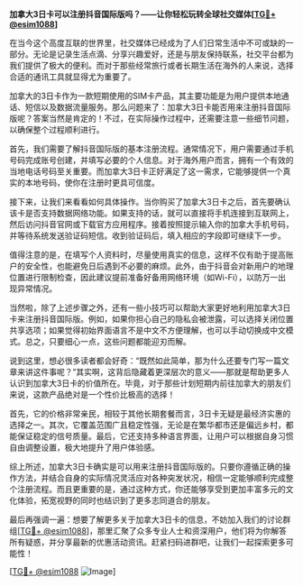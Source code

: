 **加拿大3日卡可以注册抖音国际版吗？——让你轻松玩转全球社交媒体[[TG💪+ @esim1088](https://t.me/s/esim1088)]**

在当今这个高度互联的世界里，社交媒体已经成为了人们日常生活中不可或缺的一部分。无论是记录生活点滴、分享兴趣爱好，还是与朋友保持联系，社交平台都为我们提供了极大的便利。而对于那些经常旅行或者长期生活在海外的人来说，选择合适的通讯工具就显得尤为重要了。

加拿大的3日卡作为一款短期使用的SIM卡产品，其主要功能是为用户提供本地通话、短信以及数据流量服务。那么问题来了：加拿大3日卡能否用来注册抖音国际版呢？答案当然是肯定的！不过，在实际操作过程中，还需要注意一些细节问题，以确保整个过程顺利进行。

首先，我们需要了解抖音国际版的基本注册流程。通常情况下，用户需要通过手机号码完成账号创建，并填写必要的个人信息。对于海外用户而言，拥有一个有效的当地电话号码至关重要。而加拿大3日卡正好满足了这一需求，它能够提供一个真实的本地号码，使你在注册时更具可信度。

接下来，让我们来看看如何具体操作。当你购买了加拿大3日卡之后，首先要确认该卡是否支持数据网络功能。如果支持的话，就可以直接将手机连接到互联网上，然后访问抖音官网或下载官方应用程序。接着按照提示输入你的加拿大手机号码，并等待系统发送验证码短信。收到验证码后，填入相应的字段即可继续下一步。

值得注意的是，在填写个人资料时，尽量使用真实的信息，这样不仅有助于提高账户的安全性，也能避免日后遇到不必要的麻烦。此外，由于抖音会对新用户的地理位置进行限制检查，因此建议提前准备好备用网络环境（如Wi-Fi），以防万一出现异常情况。

当然啦，除了上述步骤之外，还有一些小技巧可以帮助大家更好地利用加拿大3日卡来注册抖音国际版。例如，如果你担心自己的隐私会被泄露，可以选择关闭位置共享选项；如果觉得初始界面语言不是中文不方便理解，也可以手动切换成中文模式。总之，只要细心一点，这些问题都能迎刃而解。

说到这里，想必很多读者都会好奇：“既然如此简单，那为什么还要专门写一篇文章来讲这件事呢？”其实啊，这背后隐藏着更深层次的意义——那就是帮助更多人认识到加拿大3日卡的价值所在。毕竟，对于那些计划短期内前往加拿大的朋友们来说，这款产品绝对是一个性价比极高的选择！

首先，它的价格非常亲民，相较于其他长期套餐而言，3日卡无疑是最经济实惠的选择之一。其次，它覆盖范围广且稳定性强，无论是在繁华都市还是偏远乡村，都能保证稳定的信号质量。最后，它还支持多种语言界面，让用户可以根据自身习惯自由调整设置，极大地提升了用户体验感。

综上所述，加拿大3日卡确实是可以用来注册抖音国际版的。只要你遵循正确的操作方法，并结合自身的实际情况灵活应对各种突发状况，相信一定能够顺利完成整个注册流程。而且更重要的是，通过这种方式，你还能够享受到更加丰富多元的文化体验，拓宽视野的同时也结识到了更多志同道合的朋友。

最后再强调一遍：想要了解更多关于加拿大3日卡的信息，不妨加入我们的讨论群组[[TG💪+ @esim1088](https://t.me/s/esim1088)]，那里汇聚了众多专业人士和资深用户，他们将为你解答所有疑惑，并分享最新的优惠活动资讯。赶紧扫码进群吧，让我们一起探索更多可能性！

[[TG💪+ @esim1088](https://t.me/s/esim1088) ![Image](https://i.postimg.cc/4NQfJmqS/Snipaste-2025-05-13-00-14-12.png)]